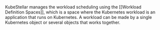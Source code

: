 KubeStellar manages the workload scheduling using the [[Workload Definition Spaces]], which is a space where the Kubernetes workload is an application that runs on Kubernetes. A workload can be made by a single Kubernetes object or several objects that works together.
